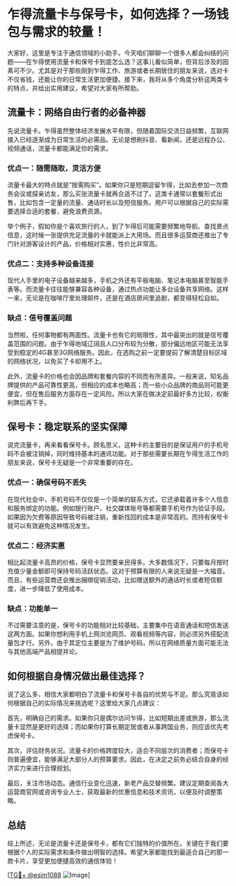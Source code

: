# 乍得流量卡与保号卡，如何选择？一场钱包与需求的较量！

大家好，这里是专注于通信领域的小助手。今天咱们聊聊一个很多人都会纠结的问题——在乍得使用流量卡和保号卡到底怎么选？这事儿看似简单，但背后涉及的因素可不少。尤其是对于那些刚到乍得工作、旅游或者长期居住的朋友来说，选对卡不仅省钱，还能让你的日常生活更加便捷。接下来，我将从多个角度分析这两类卡的特点，并给出实用建议，希望对大家有所帮助。

## 流量卡：网络自由行者的必备神器

先说流量卡。乍得虽然整体经济发展水平有限，但随着国际交流日益频繁，互联网接入已经逐渐成为日常生活的必需品。无论是想刷抖音、看新闻，还是远程办公、视频通话，流量卡都能满足你的需求。

### 优点一：随需随取，灵活方便
流量卡最大的特点就是“按需购买”。如果你只是短期逗留乍得，比如去参加一次商务会议或探亲访友，那么买张流量卡就再合适不过了。这类卡通常以套餐形式出售，比如包含一定量的流量、通话时长以及短信服务。用户可以根据自己的实际需要选择合适的套餐，避免浪费资源。

举个例子，假如你是个喜欢旅行的人，到了乍得后可能需要频繁地导航、查找景点信息，这时候一张提供充足流量的卡就能派上大用场。而且很多运营商还推出了专门针对游客设计的产品，价格相对实惠，性价比非常高。

### 优点二：支持多种设备连接
现代人手里的电子设备越来越多，手机之外还有平板电脑、笔记本电脑甚至智能手表等。而流量卡往往能够兼容各种设备，通过热点功能让多台设备共享网络。这样一来，无论是在咖啡厅里处理邮件，还是在酒店房间里追剧，都变得轻松自如。

### 缺点：信号覆盖问题
当然啦，任何事物都有两面性。流量卡也有它的局限性，其中最突出的就是信号覆盖范围的问题。由于乍得地域辽阔且人口分布较为分散，部分偏远地区可能无法享受到稳定的4G甚至3G网络服务。因此，在选购之前一定要提前了解清楚目标区域的网络状况，以免买了卡却用不上。

此外，流量卡的价格也会因品牌和套餐内容的不同而有所差异。一般来说，知名品牌提供的产品可靠性更高，但相应的成本也略高；而一些小众品牌的商品则可能更便宜，但在售后服务方面存在一定风险。所以大家在做决定前最好多方比较，权衡利弊后再下手。

## 保号卡：稳定联系的坚实保障

说完流量卡，再来看看保号卡。顾名思义，这种卡的主要目的是保证用户的手机号码不会被注销掉，同时维持基本的通讯功能。对于那些需要长期在乍得生活工作的朋友来说，保号卡无疑是一个非常重要的存在。

### 优点一：确保号码不丢失
在现代社会中，手机号码不仅仅是一个简单的联系方式，它还承载着许多个人信息和服务绑定的功能。例如银行账户、社交媒体账号等都需要手机号作为验证手段。如果因为欠费等原因导致号码被注销，重新找回的成本是非常高的。而持有保号卡就可以有效避免这种情况发生。

### 优点二：经济实惠
相比起流量卡高昂的价格，保号卡显然要亲民得多。大多数情况下，只要每月按时充值少量金额即可保持号码活跃状态。这对于预算有限的人来说无疑是一大福音。而且，有些运营商还会推出捆绑促销活动，比如赠送额外的通话时长或者短信额度，进一步降低了使用成本。

### 缺点：功能单一
不过需要注意的是，保号卡的功能相对比较基础，主要集中在语音通话和短信发送这两方面。如果你想利用手机上网浏览网页、观看视频等内容，则必须另外搭配流量包才行。另外，由于其定位主要是为了维护号码，所以在网络质量方面可能无法与其他高端产品相提并论。

## 如何根据自身情况做出最佳选择？

说了这么多，相信大家都明白了流量卡和保号卡各自的优势与不足。那么究竟该如何根据自己的实际情况来挑选呢？这里给大家几点建议：

首先，明确自己的需求。如果你只是偶尔访问乍得，比如短期出差或旅游，那么流量卡显然是更好的选择；而如果你打算长期定居或者从事跨国业务，则应该优先考虑保号卡。

其次，评估财务状况。流量卡的价格跨度较大，适合不同层次的消费者；而保号卡则普遍便宜，能够满足大部分人的预算要求。因此，在决定之前务必结合自身的经济实力来进行合理规划。

最后，关注市场动态。通信行业变化迅速，新老产品交替频繁。建议定期查阅各大运营商官网或咨询专业人士，获取最新的优惠信息和技术资讯，以便及时调整策略。

## 总结

综上所述，无论是流量卡还是保号卡，都有它们独特的价值所在。关键在于我们要根据个人的实际需求和条件做出明智的选择。希望大家都能找到最适合自己的那一款卡片，享受更加便捷高效的通信体验！

[[TG💪+ @esim1088](https://t.me/s/esim1088) ![Image](https://i.postimg.cc/4NQfJmqS/Snipaste-2025-05-13-00-14-12.png)]